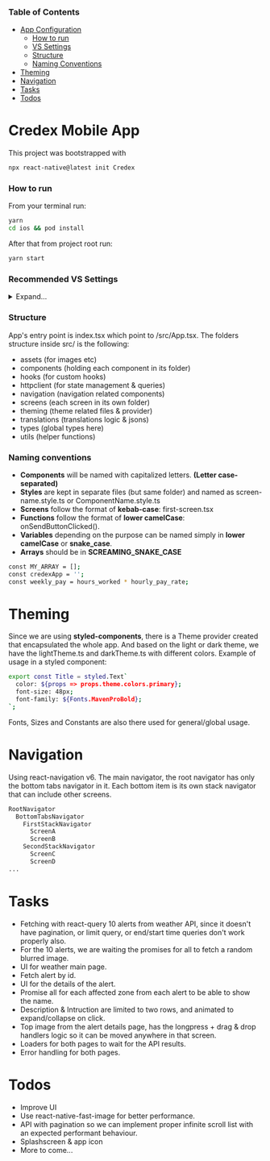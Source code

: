 ### Table of Contents

- [App Configuration](#appconfig)
  - [How to run](#howtorun)
  - [VS Settings](#vssettings)
  - [Structure](#structure)
  - [Naming Conventions](#naming)
- [Theming](#theming)
- [Navigation](#navigation)
- [Tasks](#tasks)
- [Todos](#todos)

<a name="appconfig"/>

# Credex Mobile App

This project was bootstrapped with

```sh
npx react-native@latest init Credex
```

<a name="howtorun"/>

### How to run

From your terminal run:

```sh
yarn
cd ios && pod install
```

After that from project root run:

```sh
yarn start
```

<a name="vssettings"/>

### Recommended VS Settings

<details>
  <summary>Expand...</summary>
  
```
{
    "eslint.validate": [
        "javascript",
        "javascriptreact",
        "typescript",
        "typescriptreact"
    ],
    "eslint.alwaysShowStatus": true,
    "eslint.format.enable": true,
    "editor.codeActionsOnSave": {
        "source.fixAll.eslint": true
    },
    "editor.defaultFormatter": "dbaeumer.vscode-eslint",
    "editor.formatOnSave": true,
  
    "[typescriptreact]": {
        "editor.formatOnSave": false
    },
    "[javascript]": {
        "editor.formatOnSave": false
    }
  }
```
</details>

<a name="structure"/>

### Structure

App's entry point is index.tsx which point to /src/App.tsx.
The folders structure inside src/ is the following:

- assets (for images etc)
- components (holding each component in its folder)
- hooks (for custom hooks)
- httpclient (for state management & queries)
- navigation (navigation related components)
- screens (each screen in its own folder)
- theming (theme related files & provider)
- translations (translations logic & jsons)
- types (global types here)
- utils (helper functions)

<a name="naming"/>

### Naming conventions

- **Components** will be named with capitalized letters. **(Letter case-separated)**
- **Styles** are kept in separate files (but same folder) and named as screen-name.style.ts or ComponentName.style.ts
- **Screens** follow the format of **kebab-case**: first-screen.tsx
- **Functions** follow the format of **lower camelCase**: onSendButtonClicked().
- **Variables** depending on the purpose can be named simply in **lower camelCase** or **snake_case**.
- **Arrays** should be in **SCREAMING_SNAKE_CASE**

```sh
const MY_ARRAY = [];
const credexApp = '';
const weekly_pay = hours_worked * hourly_pay_rate;
```

<a name="theming"/>

# Theming

Since we are using **styled-components**, there is a Theme provider created that encapsulated the whole app.
And based on the light or dark theme, we have the lightTheme.ts and darkTheme.ts with different colors.
Example of usage in a styled component:

```sh
export const Title = styled.Text`
  color: ${props => props.theme.colors.primary};
  font-size: 48px;
  font-family: ${Fonts.MavenProBold};
`;
```

Fonts, Sizes and Constants are also there used for general/global usage.

<a name="navigation"/>

# Navigation

Using react-navigation v6.
The main navigator, the root navigator has only the bottom tabs navigator in it.
Each bottom item is its own stack navigator that can include other screens.

```sh
RootNavigator
  BottomTabsNavigator
    FirstStackNavigator
      ScreenA
      ScreenB
    SecondStackNavigator
      ScreenC
      ScreenD
...
```

<a name="tasks"/>

# Tasks

- Fetching with react-query 10 alerts from weather API, since it doesn't have pagination, or limit query, or end/start time queries don't work properly also.
- For the 10 alerts, we are waiting the promises for all to fetch a random blurred image.
- UI for weather main page.
- Fetch alert by id.
- UI for the details of the alert.
- Promise all for each affected zone from each alert to be able to show the name.
- Description & Intruction are limited to two rows, and animated to expand/collapse on click.
- Top image from the alert details page, has the longpress + drag & drop handlers logic so it can be moved anywhere in that screen.
- Loaders for both pages to wait for the API results.
- Error handling for both pages.

<a name="todos"/>

# Todos

- Improve UI
- Use react-native-fast-image for better performance.
- API with pagination so we can implement proper infinite scroll list with an expected performant behaviour.
- Splashscreen & app icon
- More to come...
